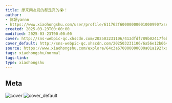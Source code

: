 ```yaml
---
title: 原来网友说的都是真的😭！
author:
- 陈妍yannn
- https://www.xiaohongshu.com/user/profile/611762f60000000001000990?xsec_token=undefined
created: 2025-03-23T00:00:00
modified: 2025-03-23T00:00:00
cover: http://sns-webpic-qc.xhscdn.com/202503231106/413dfdf789b02417f6b206fe41ea7001/1040g00830n2o9ro85e005o8ncbr082cgojg43j0!nc_n_webp_prv_1
cover_default: http://sns-webpic-qc.xhscdn.com/202503231106/6a56e12b6645604e115a7d879cabf31c/1040g00830n2o9ro85e005o8ncbr082cgojg43j0!nc_n_webp_mw_1
source: https://www.xiaohongshu.com/explore/64c3a670000000000a01a192?xsec_token=ABNYrtpqIotXPuKNvwgrkzIjY6Oq_58spkoTWF0WVIt7Y=
tags: xiaohongshu/normal
tags-link:
type: xiaohongshu
---
```


## Meta

![cover](http://sns-webpic-qc.xhscdn.com/202503231106/413dfdf789b02417f6b206fe41ea7001/1040g00830n2o9ro85e005o8ncbr082cgojg43j0!nc_n_webp_prv_1)
![cover_default](http://sns-webpic-qc.xhscdn.com/202503231106/6a56e12b6645604e115a7d879cabf31c/1040g00830n2o9ro85e005o8ncbr082cgojg43j0!nc_n_webp_mw_1)
